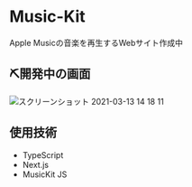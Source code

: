 # Music-Kit
Apple Musicの音楽を再生するWebサイト作成中

## ⛏開発中の画面
![スクリーンショット 2021-03-13 14 18 11](https://user-images.githubusercontent.com/45593212/111020185-5cb5fc00-8407-11eb-86aa-6f598468b737.png)


## 使用技術
- TypeScript
- Next.js
- MusicKit JS